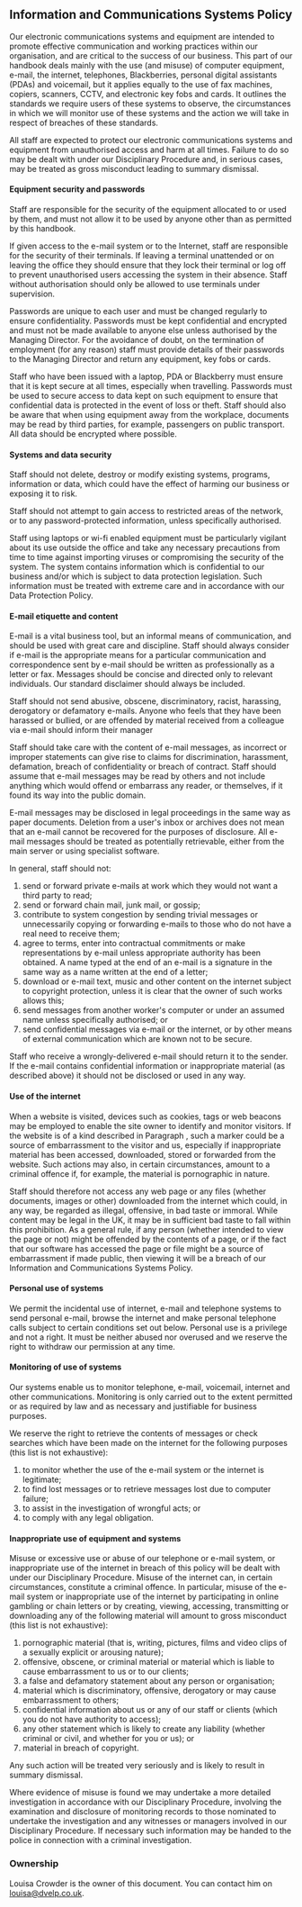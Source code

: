 ## Information and Communications Systems Policy

Our electronic communications systems and equipment are intended to promote effective communication and working practices within our organisation, and are critical to the success of our business.  This part of our handbook deals mainly with the use (and misuse) of computer equipment, e-mail, the internet, telephones, Blackberries, personal digital assistants (PDAs) and voicemail, but it applies equally to the use of fax machines, copiers, scanners, CCTV, and electronic key fobs and cards.  It outlines the standards we require users of these systems to observe, the circumstances in which we will monitor use of these systems and the action we will take in respect of breaches of these standards.

All staff are expected to protect our electronic communications systems and equipment from unauthorised access and harm at all times.  Failure to do so may be dealt with under our Disciplinary Procedure and, in serious cases, may be treated as gross misconduct leading to summary dismissal.

#### Equipment security and passwords

Staff are responsible for the security of the equipment allocated to or used by them, and must not allow it to be used by anyone other than as permitted by this handbook.

If given access to the e-mail system or to the Internet, staff are responsible for the security of their terminals. If leaving a terminal unattended or on leaving the office they should ensure that they lock their terminal or log off to prevent unauthorised users accessing the system in their absence. Staff without authorisation should only be allowed to use terminals under supervision.

Passwords are unique to each user and must be changed regularly to ensure confidentiality. Passwords must be kept confidential and encrypted and must not be made available to anyone else unless authorised by the Managing Director.  For the avoidance of doubt, on the termination of employment (for any reason) staff must provide details of their passwords to the Managing Director and return any equipment, key fobs or cards.

Staff who have been issued with a laptop, PDA or Blackberry must ensure that it is kept secure at all times, especially when travelling.  Passwords must be used to secure access to data kept on such equipment to ensure that confidential data is protected in the event of loss or theft. Staff should also be aware that when using equipment away from the workplace, documents may be read by third parties, for example, passengers on public transport. All data should be encrypted where possible.

#### Systems and data security

Staff should not delete, destroy or modify existing systems, programs, information or data, which could have the effect of harming our business or exposing it to risk.

Staff should not attempt to gain access to restricted areas of the network, or to any password-protected information, unless specifically authorised.

Staff using laptops or wi-fi enabled equipment must be particularly vigilant about its use outside the office and take any necessary precautions from time to time against importing viruses or compromising the security of the system.  The system contains information which is confidential to our business and/or which is subject to data protection legislation.  Such information must be treated with extreme care and in accordance with our Data Protection Policy.

#### E-mail etiquette and content

E-mail is a vital business tool, but an informal means of communication, and should be used with great care and discipline.  Staff should always consider if e-mail is the appropriate means for a particular communication and correspondence sent by e-mail should be written as professionally as a letter or fax. Messages should be concise and directed only to relevant individuals. Our standard disclaimer should always be included.

Staff should not send abusive, obscene, discriminatory, racist, harassing, derogatory or defamatory e-mails.  Anyone who feels that they have been harassed or bullied, or are offended by material received from a colleague via e-mail should inform their manager

Staff should take care with the content of e-mail messages, as incorrect or improper statements can give rise to claims for discrimination, harassment, defamation, breach of confidentiality or breach of contract.  Staff should assume that e-mail messages may be read by others and not include anything which would offend or embarrass any reader, or themselves, if it found its way into the public domain.

E-mail messages may be disclosed in legal proceedings in the same way as paper documents.  Deletion from a user&#39;s inbox or archives does not mean that an e-mail cannot be recovered for the purposes of disclosure.  All e-mail messages should be treated as potentially retrievable, either from the main server or using specialist software.

In general, staff should not:

1. send or forward private e-mails at work which they would not want a third party to read;
2. send or forward chain mail, junk mail, or gossip;
3. contribute to system congestion by sending trivial messages or unnecessarily copying or forwarding e-mails to those who do not have a real need to receive them;
4. agree to terms, enter into contractual commitments or make representations by e-mail unless appropriate authority has been obtained.  A name typed at the end of an e-mail is a signature in the same way as a name written at the end of a letter;
5. download or e-mail text, music and other content on the internet subject to copyright protection, unless it is clear that the owner of such works allows this;
6. send messages from another worker&#39;s computer or under an assumed name unless specifically authorised; or
7. send confidential messages via e-mail or the internet, or by other means of external communication which are known not to be secure.

Staff who receive a wrongly-delivered e-mail should return it to the sender. If the e-mail contains confidential information or inappropriate material (as described above) it should not be disclosed or used in any way.

#### Use of the internet

When a website is visited, devices such as cookies, tags or web beacons may be employed to enable the site owner to identify and monitor visitors.  If the website is of a kind described in Paragraph , such a marker could be a source of embarrassment to the visitor and us, especially if inappropriate material has been accessed, downloaded, stored or forwarded from the website.  Such actions may also, in certain circumstances, amount to a criminal offence if, for example, the material is pornographic in nature.

Staff should therefore not access any web page or any files (whether documents, images or other) downloaded from the internet which could, in any way, be regarded as illegal, offensive, in bad taste or immoral.  While content may be legal in the UK, it may be in sufficient bad taste to fall within this prohibition. As a general rule, if any person (whether intended to view the page or not) might be offended by the contents of a page, or if the fact that our software has accessed the page or file might be a source of embarrassment if made public, then viewing it will be a breach of our Information and Communications Systems Policy.

#### Personal use of systems

We permit the incidental use of internet, e-mail and telephone systems to send personal e-mail, browse the internet and make personal telephone calls subject to certain conditions set out below.  Personal use is a privilege and not a right. It must be neither abused nor overused and we reserve the right to withdraw our permission at any time.

#### Monitoring of use of systems

Our systems enable us to monitor telephone, e-mail, voicemail, internet and other communications. Monitoring is only carried out to the extent permitted or as required by law and as necessary and justifiable for business purposes.

We reserve the right to retrieve the contents of messages or check searches which have been made on the internet for the following purposes (this list is not exhaustive):

1. to monitor whether the use of the e-mail system or the internet is legitimate;
2. to find lost messages or to retrieve messages lost due to computer failure;
3. to assist in the investigation of wrongful acts; or
4. to comply with any legal obligation.

#### Inappropriate use of equipment and systems

Misuse or excessive use or abuse of our telephone or e-mail system, or inappropriate use of the internet in breach of this policy will be dealt with under our Disciplinary Procedure.  Misuse of the internet can, in certain circumstances, constitute a criminal offence.  In particular, misuse of the e-mail system or inappropriate use of the internet by participating in online gambling or chain letters or by creating, viewing, accessing, transmitting or downloading any of the following material will amount to gross misconduct (this list is not exhaustive):

1. pornographic material (that is, writing, pictures, films and video clips of a sexually explicit or arousing nature);
2. offensive, obscene, or criminal material or material which is liable to cause embarrassment to us or to our clients;
3. a false and defamatory statement about any person or organisation;
4. material which is discriminatory, offensive, derogatory or may cause embarrassment to others;
5. confidential information about us or any of our staff or clients (which you do not have authority to access);
6. any other statement which is likely to create any liability (whether criminal or civil, and whether for you or us); or
7. material in breach of copyright.

Any such action will be treated very seriously and is likely to result in summary dismissal.

Where evidence of misuse is found we may undertake a more detailed investigation in accordance with our Disciplinary Procedure, involving the examination and disclosure of monitoring records to those nominated to undertake the investigation and any witnesses or managers involved in our Disciplinary Procedure.  If necessary such information may be handed to the police in connection with a criminal investigation.

### Ownership

Louisa Crowder is the owner of this document. You can contact him on
<louisa@dvelp.co.uk>.

